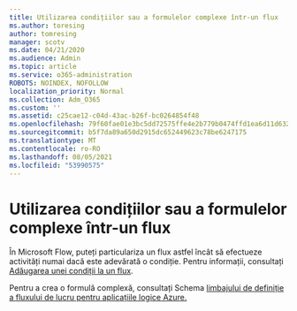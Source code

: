 ```yaml
---
title: Utilizarea condițiilor sau a formulelor complexe într-un flux
ms.author: toresing
author: tomresing
manager: scotv
ms.date: 04/21/2020
ms.audience: Admin
ms.topic: article
ms.service: o365-administration
ROBOTS: NOINDEX, NOFOLLOW
localization_priority: Normal
ms.collection: Adm_O365
ms.custom: ''
ms.assetid: c25cae12-c04d-43ac-b26f-bc0264854f48
ms.openlocfilehash: 79f60fae01e3bc5dd72575ffe4e2b779b0474ffd1ea6d11d632365cd63c5bf81
ms.sourcegitcommit: b5f7da89a650d2915dc652449623c78be6247175
ms.translationtype: MT
ms.contentlocale: ro-RO
ms.lasthandoff: 08/05/2021
ms.locfileid: "53990575"
---
```

# <a name="use-conditions-or-advanced-formulas-in-a-flow"></a>Utilizarea condițiilor sau a formulelor complexe într-un flux

În Microsoft Flow, puteți particulariza un flux astfel încât să efectueze activități numai dacă este adevărată o condiție. Pentru informații, consultați [Adăugarea unei condiții la un flux](https://go.microsoft.com/fwlink/?linkid=872112).
  
Pentru a crea o formulă complexă, consultați Schema [limbajului de definiție a fluxului de lucru pentru aplicațiile logice Azure.](https://aka.ms/logicexpressions)
  

